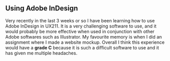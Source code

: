 ## Using Adobe InDesign
<p>Very recently in the last 3 weeks or so I have been learning how to use Adobe InDesign in UX211. It is a very challenging software to use, and it would probably be more effective when used in conjunction with other Adobe softwares such as Illustrator. My favourite memory is when I did an assignment where I made a website mockup. Overall I think this experience would have a <strong>grade C</strong> because it is such a difficult software to use and it has given me multiple headaches.
